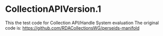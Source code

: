 # CollectionAPIVersion.1
This the test code for Collection API/Handle System evaluation
The original code is: https://github.com/RDACollectionsWG/perseids-manifold
